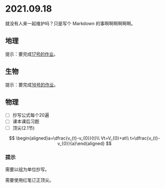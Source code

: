# 2021.09.18

就没有人来一起维护吗？只是写个 Markdown 的事啊啊啊啊啊啊。

## 地理

提示：要完成[17号的作业](https://yuioto.gitbook.io/homework/zuo-ye-dan/2021.09.16#sheng-wu)。

## 生物

提示：要完成[16号的作业](https://yuioto.gitbook.io/homework/zuo-ye-dan/2021.09.16#sheng-wu)。

## 物理

* [ ] 抄写公式每个20遍
* [ ] 课本课后习题
* [ ] 顶尖\(2.1节\)

$$
\begin{aligned}a=\dfrac{v_{t}-v_{0}}{t}\\
Vt=V_{0}+at\\
t=\dfrac{v_{t}-v_{0}}{a}\end{aligned}
$$

### 提示

需要以组为单位抄写。

需要使用红笔订正顶尖。



